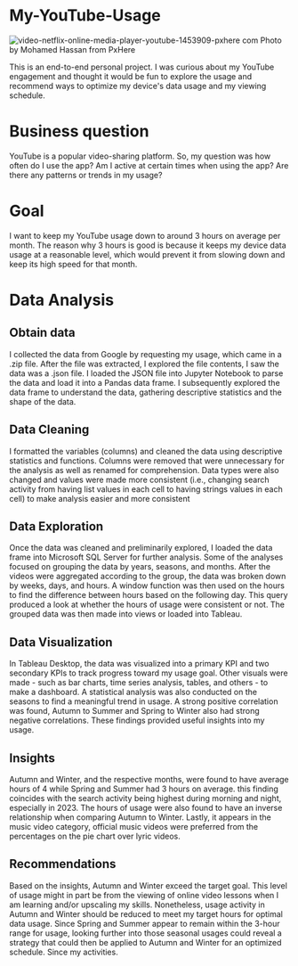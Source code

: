 # My-YouTube-Usage
![video-netflix-online-media-player-youtube-1453909-pxhere com](https://github.com/Nero103/My-YouTube-Usage/assets/92405860/7937d2f6-1649-4db1-bdbf-7ad0a81a22dc)
Photo by Mohamed Hassan from PxHere

This is an end-to-end personal project. I was curious about my YouTube engagement and thought it would be fun to explore the usage and recommend ways to optimize my device's data usage and my viewing schedule.

# Business question
YouTube is a popular video-sharing platform. So, my question was how often do I use the app? Am I active at certain times when using the app? Are there any patterns or trends in my usage?

# Goal
I want to keep my YouTube usage down to around 3 hours on average per month. The reason why 3 hours is good is because it keeps my device data usage at a reasonable level, which would prevent it from slowing down and keep its high speed for that month.

# Data Analysis

## Obtain data
I collected the data from Google by requesting my usage, which came in a .zip file. After the file was extracted, I explored the file contents, I saw the data was a .json file. I loaded the JSON file into Jupyter Notebook to parse the data and load it into a Pandas data frame. I subsequently explored the data frame to understand the data, gathering descriptive statistics and the shape of the data.

## Data Cleaning
I formatted the variables (columns) and cleaned the data using descriptive statistics and functions. Columns were removed that were unnecessary for the analysis as well as renamed for comprehension. Data types were also changed and values were made more consistent (i.e., changing search activity from having list values in each cell to having strings values in each cell) to make analysis easier and more consistent

## Data Exploration
Once the data was cleaned and preliminarily explored, I loaded the data frame into Microsoft SQL Server for further analysis. Some of the analyses focused on grouping the data by years, seasons, and months. After the videos were aggregated according to the group, the data was broken down by weeks, days, and hours. A window function was then used on the hours to find the difference between hours based on the following day. This query produced a look at whether the hours of usage were consistent or not. The grouped data was then made into views or loaded into Tableau.

## Data Visualization
In Tableau Desktop, the data was visualized into a primary KPI and two secondary KPIs to track progress toward my usage goal. Other visuals were made - such as bar charts, time series analysis, tables, and others - to make a dashboard. A statistical analysis was also conducted on the seasons to find a meaningful trend in usage. A strong positive correlation was found, Autumn to Summer and Spring to Winter also had strong negative correlations. These findings provided useful insights into my usage.

## Insights
Autumn and Winter, and the respective months, were found to have average hours of 4 while Spring and Summer had 3 hours on average. this finding coincides with the search activity being highest during morning and night, especially in 2023. The hours of usage were also found to have an inverse relationship when comparing Autumn to Winter. Lastly, it appears in the music video category, official music videos were preferred from the percentages on the pie chart over lyric videos.

## Recommendations
Based on the insights, Autumn and Winter exceed the target goal. This level of usage might in part be from the viewing of online video lessons when I am learning and/or upscaling my skills. Nonetheless, usage activity in Autumn and Winter should be reduced to meet my target hours for optimal data usage. Since Spring and Summer appear to remain within the 3-hour range for usage, looking further into those seasonal usages could reveal a strategy that could then be applied to Autumn and Winter for an optimized schedule. Since my activities.
